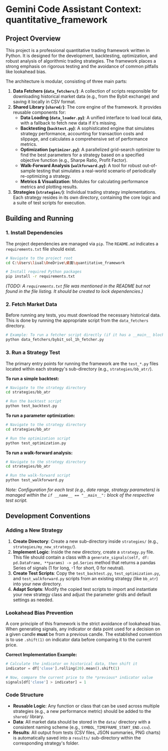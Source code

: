 # Gemini Code Assistant Context: quantitative_framework

## Project Overview

This project is a professional quantitative trading framework written in Python. It is designed for the development, backtesting, optimization, and robust analysis of algorithmic trading strategies. The framework places a strong emphasis on rigorous testing and the avoidance of common pitfalls like lookahead bias.

The architecture is modular, consisting of three main parts:
1.  **Data Fetchers (`data_fetchers/`)**: A collection of scripts responsible for downloading historical market data (e.g., from the Bybit exchange) and saving it locally in CSV format.
2.  **Shared Library (`shared/`)**: The core engine of the framework. It provides reusable components for:
    *   **Data Loading (`data_loader.py`)**: A unified interface to load local data, with a fallback to fetch new data if it's missing.
    *   **Backtesting (`backtest.py`)**: A sophisticated engine that simulates strategy performance, accounting for transaction costs and slippage, and calculates a comprehensive set of performance metrics.
    *   **Optimization (`optimizer.py`)**: A parallelized grid-search optimizer to find the best parameters for a strategy based on a specified objective function (e.g., Sharpe Ratio, Profit Factor).
    *   **Walk-Forward Analysis (`walkforward.py`)**: A tool for robust out-of-sample testing that simulates a real-world scenario of periodically re-optimizing a strategy.
    *   **Metrics & Visualization**: Modules for calculating performance metrics and plotting results.
3.  **Strategies (`strategies/`)**: Individual trading strategy implementations. Each strategy resides in its own directory, containing the core logic and a suite of test scripts for execution.

## Building and Running

### 1. Install Dependencies

The project dependencies are managed via `pip`. The `README.md` indicates a `requirements.txt` file should exist.

```bash
# Navigate to the project root
cd C:\Users\liual\OneDrive\桌面\quantitative_framework

# Install required Python packages
pip install -r requirements.txt
```
*(TODO: A `requirements.txt` file was mentioned in the README but not found in the file listing. It should be created to lock dependencies.)*

### 2. Fetch Market Data

Before running any tests, you must download the necessary historical data. This is done by running the appropriate script from the `data_fetchers` directory.

```bash
# Example: To run a fetcher script directly (if it has a __main__ block)
python data_fetchers/bybit_sol_1h_fetcher.py
```

### 3. Run a Strategy Test

The primary entry points for running the framework are the `test_*.py` files located within each strategy's sub-directory (e.g., `strategies/bb_atr/`).

**To run a simple backtest:**
```bash
# Navigate to the strategy directory
cd strategies/bb_atr

# Run the backtest script
python test_backtest.py
```

**To run a parameter optimization:**
```bash
# Navigate to the strategy directory
cd strategies/bb_atr

# Run the optimization script
python test_optimization.py
```

**To run a walk-forward analysis:**
```bash
# Navigate to the strategy directory
cd strategies/bb_atr

# Run the walk-forward script
python test_walkforward.py
```
*Note: Configuration for each test (e.g., date range, strategy parameters) is managed within the `if __name__ == "__main__":` block of the respective test script.*

## Development Conventions

### Adding a New Strategy

1.  **Create Directory**: Create a new sub-directory inside `strategies/` (e.g., `strategies/my_new_strategy/`).
2.  **Implement Logic**: Inside the new directory, create a `strategy.py` file. This file should contain a class with a `generate_signals(self, df: pd.DataFrame, **params) -> pd.Series` method that returns a pandas Series of signals (1 for long, -1 for short, 0 for neutral).
3.  **Create Test Scripts**: Copy the `test_backtest.py`, `test_optimization.py`, and `test_walkforward.py` scripts from an existing strategy (like `bb_atr`) into your new directory.
4.  **Adapt Scripts**: Modify the copied test scripts to import and instantiate your new strategy class and adjust the parameter grids and default settings as needed.

### Lookahead Bias Prevention

A core principle of this framework is the strict avoidance of lookahead bias. When generating signals, any indicator or data point used for a decision on a given candle **must** be from a previous candle. The established convention is to use `.shift(1)` on indicator data before comparing it to the current price.

**Correct Implementation Example:**
```python
# Calculate the indicator on historical data, then shift it
indicator = df['close'].rolling(20).mean().shift(1)

# Now, compare the current price to the *previous* indicator value
signals[df['close'] > indicator] = 1
```

### Code Structure

*   **Reusable Logic**: Any function or class that can be used across multiple strategies (e.g., a new performance metric) should be added to the `shared/` library.
*   **Data**: All market data should be stored in the `data/` directory with a consistent naming scheme (e.g., `SYMBOL_TIMEFRAME_START_END.csv`).
*   **Results**: All output from tests (CSV files, JSON summaries, PNG charts) is automatically saved into a `results/` sub-directory within the corresponding strategy's folder.
